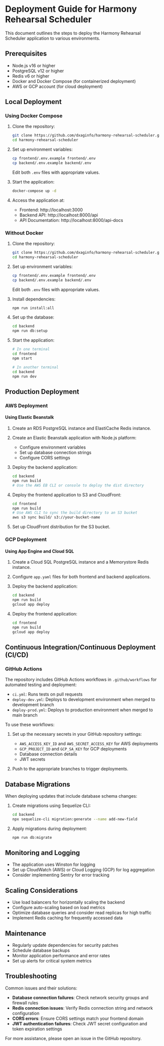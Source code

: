 # Deployment Guide for Harmony Rehearsal Scheduler

This document outlines the steps to deploy the Harmony Rehearsal Scheduler application to various environments.

## Prerequisites

- Node.js v16 or higher
- PostgreSQL v12 or higher
- Redis v6 or higher
- Docker and Docker Compose (for containerized deployment)
- AWS or GCP account (for cloud deployment)

## Local Deployment

### Using Docker Compose

1. Clone the repository:
   ```bash
   git clone https://github.com/dxaginfo/harmony-rehearsal-scheduler.git
   cd harmony-rehearsal-scheduler
   ```

2. Set up environment variables:
   ```bash
   cp frontend/.env.example frontend/.env
   cp backend/.env.example backend/.env
   ```
   Edit both `.env` files with appropriate values.

3. Start the application:
   ```bash
   docker-compose up -d
   ```

4. Access the application at:
   - Frontend: http://localhost:3000
   - Backend API: http://localhost:8000/api
   - API Documentation: http://localhost:8000/api-docs

### Without Docker

1. Clone the repository:
   ```bash
   git clone https://github.com/dxaginfo/harmony-rehearsal-scheduler.git
   cd harmony-rehearsal-scheduler
   ```

2. Set up environment variables:
   ```bash
   cp frontend/.env.example frontend/.env
   cp backend/.env.example backend/.env
   ```
   Edit both `.env` files with appropriate values.

3. Install dependencies:
   ```bash
   npm run install:all
   ```

4. Set up the database:
   ```bash
   cd backend
   npm run db:setup
   ```

5. Start the application:
   ```bash
   # In one terminal
   cd frontend
   npm start
   
   # In another terminal
   cd backend
   npm run dev
   ```

## Production Deployment

### AWS Deployment

#### Using Elastic Beanstalk

1. Create an RDS PostgreSQL instance and ElastiCache Redis instance.

2. Create an Elastic Beanstalk application with Node.js platform:
   - Configure environment variables
   - Set up database connection strings
   - Configure CORS settings

3. Deploy the backend application:
   ```bash
   cd backend
   npm run build
   # Use the AWS EB CLI or console to deploy the dist directory
   ```

4. Deploy the frontend application to S3 and CloudFront:
   ```bash
   cd frontend
   npm run build
   # Use AWS CLI to sync the build directory to an S3 bucket
   aws s3 sync build/ s3://your-bucket-name
   ```

5. Set up CloudFront distribution for the S3 bucket.

### GCP Deployment

#### Using App Engine and Cloud SQL

1. Create a Cloud SQL PostgreSQL instance and a Memorystore Redis instance.

2. Configure `app.yaml` files for both frontend and backend applications.

3. Deploy the backend application:
   ```bash
   cd backend
   npm run build
   gcloud app deploy
   ```

4. Deploy the frontend application:
   ```bash
   cd frontend
   npm run build
   gcloud app deploy
   ```

## Continuous Integration/Continuous Deployment (CI/CD)

### GitHub Actions

The repository includes GitHub Actions workflows in `.github/workflows` for automated testing and deployment:

- `ci.yml`: Runs tests on pull requests
- `deploy-dev.yml`: Deploys to development environment when merged to development branch
- `deploy-prod.yml`: Deploys to production environment when merged to main branch

To use these workflows:

1. Set up the necessary secrets in your GitHub repository settings:
   - `AWS_ACCESS_KEY_ID` and `AWS_SECRET_ACCESS_KEY` for AWS deployments
   - `GCP_PROJECT_ID` and `GCP_SA_KEY` for GCP deployments
   - Database connection details
   - JWT secrets

2. Push to the appropriate branches to trigger deployments.

## Database Migrations

When deploying updates that include database schema changes:

1. Create migrations using Sequelize CLI:
   ```bash
   cd backend
   npx sequelize-cli migration:generate --name add-new-field
   ```

2. Apply migrations during deployment:
   ```bash
   npm run db:migrate
   ```

## Monitoring and Logging

- The application uses Winston for logging
- Set up CloudWatch (AWS) or Cloud Logging (GCP) for log aggregation
- Consider implementing Sentry for error tracking

## Scaling Considerations

- Use load balancers for horizontally scaling the backend
- Configure auto-scaling based on load metrics
- Optimize database queries and consider read replicas for high traffic
- Implement Redis caching for frequently accessed data

## Maintenance

- Regularly update dependencies for security patches
- Schedule database backups
- Monitor application performance and error rates
- Set up alerts for critical system metrics

## Troubleshooting

Common issues and their solutions:

- **Database connection failures**: Check network security groups and firewall rules
- **Redis connection issues**: Verify Redis connection string and network configuration
- **CORS errors**: Ensure CORS settings match your frontend domain
- **JWT authentication failures**: Check JWT secret configuration and token expiration settings

For more assistance, please open an issue in the GitHub repository.
